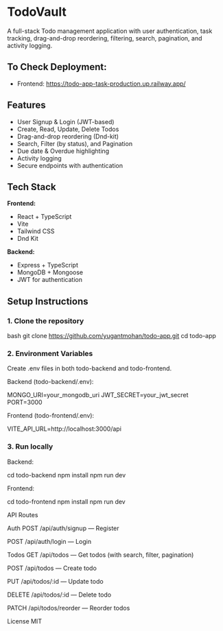 # TodoVault

A full-stack Todo management application with user authentication, task tracking, drag-and-drop reordering, filtering, search, pagination, and activity logging.

## To Check Deployment:

- Frontend: https://todo-app-task-production.up.railway.app/

## Features

- User Signup & Login (JWT-based)
- Create, Read, Update, Delete Todos
- Drag-and-drop reordering (Dnd-kit)
- Search, Filter (by status), and Pagination
- Due date & Overdue highlighting
- Activity logging
- Secure endpoints with authentication

## Tech Stack

**Frontend:**

- React + TypeScript
- Vite
- Tailwind CSS
- Dnd Kit

**Backend:**

- Express + TypeScript
- MongoDB + Mongoose
- JWT for authentication

## Setup Instructions

### 1. Clone the repository

bash
git clone https://github.com/yugantmohan/todo-app.git
cd todo-app

### 2. Environment Variables

Create .env files in both todo-backend and todo-frontend.

Backend (todo-backend/.env):

MONGO_URI=your_mongodb_uri
JWT_SECRET=your_jwt_secret
PORT=3000

Frontend (todo-frontend/.env):

VITE_API_URL=http://localhost:3000/api

### 3. Run locally

Backend:

cd todo-backend
npm install
npm run dev

Frontend:

cd todo-frontend
npm install
npm run dev

API Routes

Auth
POST /api/auth/signup — Register

POST /api/auth/login — Login

Todos
GET /api/todos — Get todos (with search, filter, pagination)

POST /api/todos — Create todo

PUT /api/todos/:id — Update todo

DELETE /api/todos/:id — Delete todo

PATCH /api/todos/reorder — Reorder todos

License
MIT
